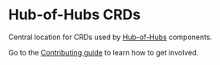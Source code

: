 [comment]: # ( Copyright Contributors to the Open Cluster Management project )

# Hub-of-Hubs CRDs
Central location for CRDs used by [Hub-of-Hubs](https://github.com/open-cluster-management/hub-of-hubs)  components.

Go to the [Contributing guide](CONTRIBUTING.md) to learn how to get involved.

